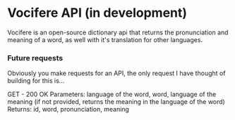 # Vocifere API (in development)

Vocifere is an open-source dictionary api that returns the pronunciation and meaning of a word, as well with it's translation for other languages.

### Future requests

Obviously you make requests for an API, the only request I have thought of building for this is...

GET - 200 OK
Parameters: language of the word, word, language of the meaning (if not provided, returns the meaning in the language of the word)
Returns: id, word, pronunciation, meaning
